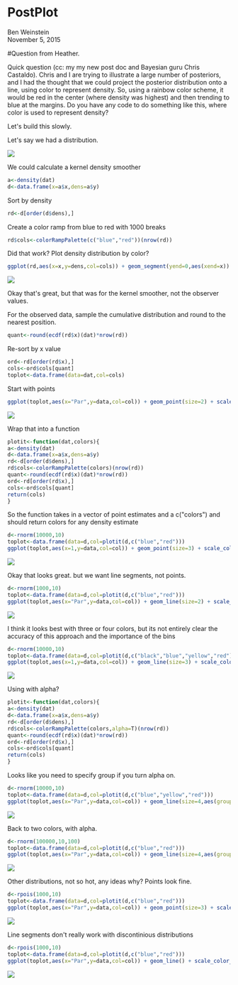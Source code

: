 # PostPlot
Ben Weinstein  
November 5, 2015  

#Question from Heather.

Quick question (cc: my my new post doc and Bayesian guru Chris Castaldo). Chris and I are trying to illustrate a large number of posteriors, and I had the thought that we could project the posterior distribution onto a line, using color to represent density. So, using a rainbow color scheme, it would be red in the center (where density was highest) and then trending to blue at the margins. Do you have any code to do something like this, where color is used to represent density?

Let's build this slowly.

Let's say we had a distribution.

![](PostColor_files/figure-html/unnamed-chunk-1-1.png) 

We could calculate a kernel density smoother

```r
a<-density(dat)
d<-data.frame(x=a$x,dens=a$y)
```

Sort by density


```r
rd<-d[order(d$dens),]
```

Create a color ramp from blue to red with 1000 breaks

```r
rd$cols<-colorRampPalette(c("blue","red"))(nrow(rd))
```

Did that work? Plot density distribution by color?


```r
ggplot(rd,aes(x=x,y=dens,col=cols)) + geom_segment(yend=0,aes(xend=x)) + scale_color_identity() + theme_bw()
```

![](PostColor_files/figure-html/unnamed-chunk-5-1.png) 

Okay that's great, but that was for the kernel smoother, not the observer values.

For the observed data, sample the cumulative distribution and round to the nearest position.


```r
quant<-round(ecdf(rd$x)(dat)*nrow(rd))
```

Re-sort by x value


```r
ord<-rd[order(rd$x),]
cols<-ord$cols[quant]
toplot<-data.frame(data=dat,col=cols)
```

Start with points

```r
ggplot(toplot,aes(x="Par",y=data,col=col)) + geom_point(size=2) + scale_color_identity()
```

![](PostColor_files/figure-html/unnamed-chunk-8-1.png) 

Wrap that into a function


```r
plotit<-function(dat,colors){
a<-density(dat)
d<-data.frame(x=a$x,dens=a$y)
rd<-d[order(d$dens),]
rd$cols<-colorRampPalette(colors)(nrow(rd))
quant<-round(ecdf(rd$x)(dat)*nrow(rd))
ord<-rd[order(rd$x),]
cols<-ord$cols[quant]
return(cols)  
}
```

So the function takes in a vector of point estimates and a c("colors") and should return colors for any density estimate


```r
d<-rnorm(10000,10)
toplot<-data.frame(data=d,col=plotit(d,c("blue","red")))
ggplot(toplot,aes(x=1,y=data,col=col)) + geom_point(size=3) + scale_color_identity()
```

![](PostColor_files/figure-html/unnamed-chunk-10-1.png) 

Okay that looks great. but we want line segments, not points.


```r
d<-rnorm(1000,10)
toplot<-data.frame(data=d,col=plotit(d,c("blue","red")))
ggplot(toplot,aes(x="Par",y=data,col=col)) + geom_line(size=2) + scale_color_identity()
```

![](PostColor_files/figure-html/unnamed-chunk-11-1.png) 

I think it looks best with three or four colors, but its not entirely clear the accuracy of this approach and the importance of the bins

```r
d<-rnorm(10000,10)
toplot<-data.frame(data=d,col=plotit(d,c("black","blue","yellow","red")))
ggplot(toplot,aes(x=1,y=data,col=col)) + geom_line(size=3) + scale_color_identity() + theme_bw()
```

![](PostColor_files/figure-html/unnamed-chunk-12-1.png) 

Using with alpha?

```r
plotit<-function(dat,colors){
a<-density(dat)
d<-data.frame(x=a$x,dens=a$y)
rd<-d[order(d$dens),]
rd$cols<-colorRampPalette(colors,alpha=T)(nrow(rd))
quant<-round(ecdf(rd$x)(dat)*nrow(rd))
ord<-rd[order(rd$x),]
cols<-ord$cols[quant]
return(cols)  
}
```
Looks like you need to specify group if you turn alpha on.

```r
d<-rnorm(10000,10)
toplot<-data.frame(data=d,col=plotit(d,c("blue","yellow","red")))
ggplot(toplot,aes(x="Par",y=data,col=col)) + geom_line(size=4,aes(group=1)) + scale_color_identity() + theme_bw()
```

![](PostColor_files/figure-html/unnamed-chunk-14-1.png) 

Back to two colors, with alpha.

```r
d<-rnorm(100000,10,100)
toplot<-data.frame(data=d,col=plotit(d,c("blue","red")))
ggplot(toplot,aes(x="Par",y=data,col=col)) + geom_line(size=4,aes(group=1)) + scale_color_identity() + theme_bw()
```

![](PostColor_files/figure-html/unnamed-chunk-15-1.png) 


Other distributions, not so hot, any ideas why?
Points look fine.

```r
d<-rpois(1000,10)
toplot<-data.frame(data=d,col=plotit(d,c("blue","red")))
ggplot(toplot,aes(x="Par",y=data,col=col)) + geom_point(size=3) + scale_color_identity()
```

![](PostColor_files/figure-html/unnamed-chunk-16-1.png) 

Line segments don't really work with discontinious distributions

```r
d<-rpois(1000,10)
toplot<-data.frame(data=d,col=plotit(d,c("blue","red")))
ggplot(toplot,aes(x="Par",y=data,col=col)) + geom_line() + scale_color_identity()
```

![](PostColor_files/figure-html/unnamed-chunk-17-1.png) 
